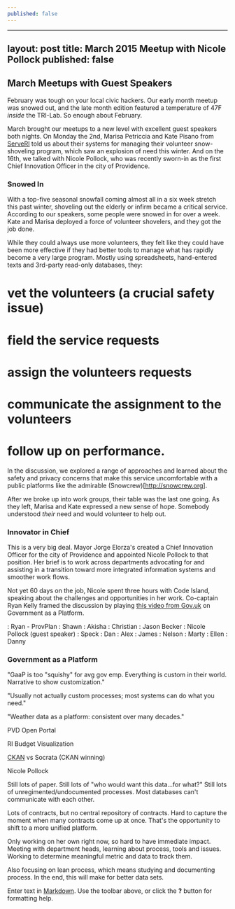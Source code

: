 ```yaml
---
published: false
---
```


---
layout: post
title: March 2015 Meetup with Nicole Pollock
published: false
---

## March Meetups with Guest Speakers

February was tough on your local civic hackers. Our early month meetup was snowed out, and the late month edition featured a temperature of 47F *inside* the TRI-Lab. So enough about February. 

March brought our meetups to a new level with excellent guest speakers both nights. On Monday the 2nd, Marisa Petriccia and Kate Pisano from [ServeRI](http://www.serverhodeisland.org/) told us about their systems for managing their volunteer snow-shoveling program, which saw an explosion of need this winter. And on the 16th, we talked with Nicole Pollock, who was recently sworn-in as the first Chief Innovation Officer in the city of Providence.

### Snowed In

With a top-five seasonal snowfall coming almost all in a six week stretch this past winter, shoveling out the elderly or infirm became a critical service.  According to our speakers, some people were snowed in for over a week. Kate and Marisa deployed a force of volunteer shovelers, and they got the job done. 

While they could always use more volunteers, they felt like they could have been more effective if they had better tools to manage what has rapidly become a very large program. Mostly using spreadsheets, hand-entered texts and 3rd-party read-only databases, they: 

# vet the volunteers (a crucial safety issue)
# field the service requests
# assign the volunteers requests
# communicate the assignment to the volunteers 
# follow up on performance. 

In the discussion, we explored a range of approaches and learned about the safety and privacy concerns that make this service uncomfortable with a public platforms like the admirable (Snowcrew)[http://snowcrew.org]. 

After we broke up into work groups, their table was the last one going. As they left, Marisa and Kate expressed a new sense of hope. Somebody understood *their* need and would volunteer to help out.

### Innovator in Chief

This is a very big deal. Mayor Jorge Elorza's created a Chief Innovation Officer for the city of Providence and appointed Nicole Pollock to that position. Her brief is to work across departments advocating for and assisting in a transition toward more integrated information systems and smoother work flows. 

Not yet 60 days on the job, Nicole spent three hours with Code Island, speaking about the challenges and opportunities in her work. Co-captain Ryan Kelly framed the discussion by playing [this video from Gov.uk]() on Government as a Platform. 






: Ryan - ProvPlan
: Shawn
: Akisha
: Christian
: Jason Becker
: Nicole Pollock (guest speaker)
: Speck
: Dan
: Alex
: James
: Nelson
: Marty
: Ellen
: Danny

### Government as a Platform

"GaaP is too "squishy" for avg gov emp. Everything is custom in their world. Narrative to show customization."

"Usually not actually custom processes; most systems can do what you need."

"Weather data as a platform: consistent over many decades."

PVD Open Portal

RI Budget Visualization

[CKAN](http://ckan.org) vs Socrata (CKAN winning)

Nicole Pollock

Still lots of paper. Still lots of "who would want this data...for what?" Still lots of unregimented/undocumented processes. Most databases can't communicate with each other.

Lots of contracts, but no central repository of contracts. Hard to capture the moment when many contracts come up at once. That's the opportunity to shift to a more unified platform.

Only working on her own right now, so hard to have immediate impact. Meeting with department heads, learning about process, tools and issues. Working to determine meaningful metric and data to track them. 

Also focusing on lean process, which means studying and documenting process. In the end, this will make for better data sets.



Enter text in [Markdown](http://daringfireball.net/projects/markdown/). Use the toolbar above, or click the **?** button for formatting help.